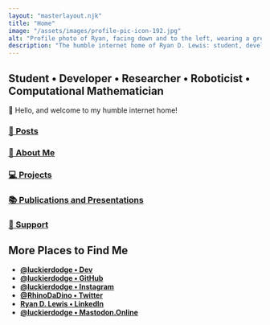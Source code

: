 ```yaml
---
layout: "masterlayout.njk"
title: "Home"
image: "/assets/images/profile-pic-icon-192.jpg"
alt: "Profile photo of Ryan, facing down and to the left, wearing a green baseball cap."
description: "The humble internet home of Ryan D. Lewis: student, developer, researcher, roboticist, and computational mathematician."
---
```


## Student • Developer • Researcher • Roboticist • Computational Mathematician

👋 Hello, and welcome to my humble internet home!

### [📝 Posts]({{site.url}}/posts)
### [🤝 About Me]({{site.url}}/aboutme)
### [💻 Projects]({{site.url}}/projects)
### [📚 Publications and Presentations]({{site.url}}/pubs)
### [💸 Support]({{site.url}}/support)

## More Places to Find Me

<div class="link-capsule">

* **[@luckierdodge • Dev](https://dev.to/luckierdodge)**
* **[@luckierdodge • GitHub](https://github.com/luckierdodge)**
* **[@luckierdodge • Instagram](https://www.instagram.com/luckierdodge/)**
* **[@RhinoDaDino • Twitter](https://twitter.com/RhinoDaDino)**
* **[Ryan D. Lewis • LinkedIn](https://www.linkedin.com/in/ryan-d-lewis)**
* <a rel="me" href="https://mastodon.online/@luckierdodge"><b>@luckierdodge • Mastodon.Online</b></a>

</div>
